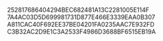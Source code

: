 252817686404294BEC682481A13C2281005E114F
7A4AC03D5D699981731D877E466E3339EAA0B307
A811CAC40F692EE37BE04201FA0235AAC7E932FD
C3B32AC2D9E1C3A2533F4986D3688BF6515EB19A
